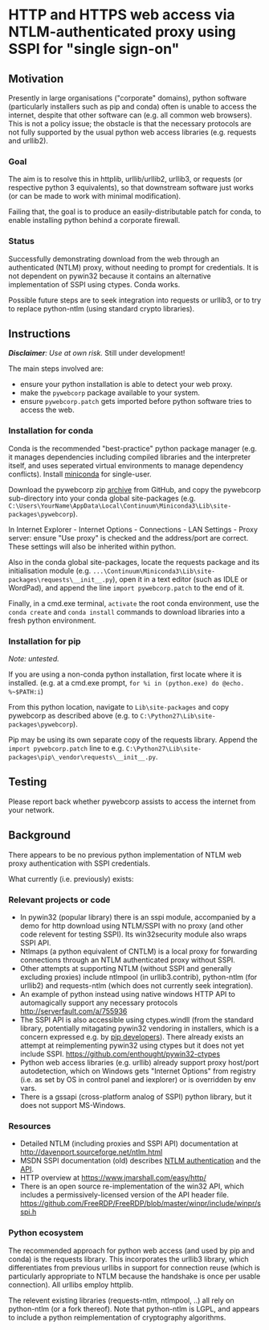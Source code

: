 
HTTP and HTTPS web access via NTLM-authenticated proxy using SSPI for "single sign-on"
======================================================================================

Motivation
----------

Presently in large organisations ("corporate" domains), python software
(particularly installers such as pip and conda) often is unable to access the
internet, despite that other software can (e.g. all common web browsers).
This is not a policy issue; the obstacle is that the necessary protocols are
not fully supported by the usual python web access libraries (e.g. requests
and urllib2).

### Goal

The aim is to resolve this in httplib, urllib/urllib2, urllib3, or requests
(or respective python 3 equivalents), so that downstream software just works
(or can be made to work with minimal modification).

Failing that, the goal is to produce an easily-distributable patch for conda,
to enable installing python behind a corporate firewall.

### Status

Successfully demonstrating download from the web through an
authenticated (NTLM) proxy, without needing to prompt for credentials.
It is not dependent on pywin32 because it contains an alternative
implementation of SSPI using ctypes.
Conda works.

Possible future steps are to seek integration into requests or urllib3, or
to try to replace python-ntlm (using standard crypto libraries).

Instructions
------------

*__Disclaimer__: Use at own risk.* Still under development!

The main steps involved are:
 - ensure your python installation is able to detect your web proxy.
 - make the `pywebcorp` package available to your system.
 - ensure `pywebcorp.patch` gets imported before python software tries to
   access the web.

### Installation for conda

Conda is the recommended "best-practice" python package manager (e.g. it
manages dependencies including compiled libraries and the interpreter itself,
and uses seperated virtual environments to manage dependency conflicts).
Install [miniconda](https://conda.io/miniconda.html) for single-user.

Download the pywebcorp zip
[archive](https://github.com/benjimin/pywebcorp/archive/master.zip) from GitHub,
and copy the pywebcorp sub-directory into your conda global site-packages
(e.g.
`C:\Users\YourName\AppData\Local\Continuum\Miniconda3\Lib\site-packages\pywebcorp`).

In Internet Explorer - Internet Options - Connections - LAN Settings - Proxy
server: ensure "Use proxy" is checked and the address/port are correct. These
settings will also be inherited within python.

Also in the conda global site-packages, locate the requests package and its
initialisation module (e.g.
`...\Continuum\Miniconda3\Lib\site-packages\requests\__init__.py`), open it
in a text editor (such as IDLE or WordPad), and append the line
`import pywebcorp.patch` to the end of it.

Finally, in a cmd.exe terminal,  `activate` the root conda environment, use
the `conda create` and `conda install` commands to download libraries into a
fresh python environment.

### Installation for pip

*Note: untested.*

If you are using a non-conda python installation, first locate where it is
installed. (e.g. at a cmd.exe prompt,
`for %i in (python.exe) do @echo. %~$PATH:i`)

From this python location, navigate to `Lib\site-packages` and copy
pywebcorp as described above (e.g. to
`C:\Python27\Lib\site-packages\pywebcorp`).

Pip may be using its own separate copy of the requests library. Append the
`import pywebcorp.patch` line to e.g.
`C:\Python27\Lib\site-packages\pip\_vendor\requests\__init__.py`.


Testing
-------

Please report back whether pywebcorp assists to access
the internet from your network.

Background
----------

There appears to be no previous python implementation of NTLM web proxy
authentication with SSPI credentials.

What currently (i.e. previously) exists:

### Relevant projects or code
-   In pywin32 (popular library) there is an sspi module, accompanied by a demo
    for http download using NTLM/SSPI with no proxy (and other code relevent
    for testing SSPI). Its win32security module also wraps SSPI API.
-   Ntlmaps (a python equivalent of CNTLM) is a local proxy for forwarding
    connections through an NTLM authenticated proxy without SSPI.
-   Other attempts at supporting NTLM (without SSPI and generally excluding
    proxies) include ntlmpool (in urllib3.contrib), python-ntlm (for urllib2)
    and requests-ntlm (which does not currently seek integration).
-   An example of python instead using native windows HTTP API to automagically
    support any necessary protocols http://serverfault.com/a/755936
-   The SSPI API is also accessible using ctypes.windll (from the standard
    library, potentially mitagating pywin32 vendoring in installers, which
    is a concern expressed e.g. by
    [pip developers](https://github.com/pypa/pip/pull/3419)).
    There already exists an attempt at reimplementing pywin32 using ctypes
    but it does not yet include SSPI.
    https://github.com/enthought/pywin32-ctypes
-   Python web access libraries (e.g. urllib) already support proxy host/port
    autodetection, which on Windows gets "Internet Options" from registry (i.e.
    as set by OS in control panel and iexplorer) or is overridden by env vars.
-   There is a gssapi (cross-platform analog of SSPI) python library, but it
    does not support MS-Windows.

### Resources
-   Detailed NTLM (including proxies and SSPI API) documentation at
    http://davenport.sourceforge.net/ntlm.html
-   MSDN SSPI documentation (old) describes
    [NTLM authentication](https://msdn.microsoft.com/en-us/library/bb742535.aspx)
    and the [API](https://msdn.microsoft.com/en-us/library/windows/desktop/aa375512(v=vs.85).aspx).
-   HTTP overview at https://www.jmarshall.com/easy/http/
-   There is an open source re-implementation of the win32 API, which includes
    a permissively-licensed version of the API header file.
    https://github.com/FreeRDP/FreeRDP/blob/master/winpr/include/winpr/sspi.h

### Python ecosystem

The recommended approach for python web access (and used by pip and conda) is
the requests library. This incorporates the urllib3 library, which
differentiates from previous urllibs in support for connection reuse (which is
particularly appropriate to NTLM because the handshake is once per usable
connection). All urllibs employ httplib.

The relevent existing libraries (requests-ntlm, ntlmpool, ..) all rely on
python-ntlm (or a fork thereof). Note that python-ntlm is LGPL, and appears
to include a python reimplementation of cryptography algorithms.
